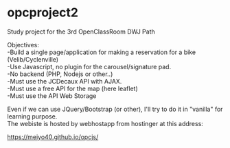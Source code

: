 # opcproject2

Study project for the 3rd OpenClassRoom DWJ Path

Objectives:<br>
-Build a single page/application for making a reservation for a bike (Velib/Cyclenville)<br>
-Use Javascript, no plugin for the carousel/signature pad.<br>
-No backend (PHP, Nodejs or other..)<br>
-Must use the JCDecaux API with AJAX.<br>
-Must use a free API for the map (here leaflet)<br>
-Must use the API Web Storage<br>

Even if we can use JQuery/Bootstrap (or other), I'll try to do it in "vanilla" for learning purpose.<br>
The webiste is hosted by webhostapp from hostinger at this address:<br>

https://meiyo40.github.io/opcjs/
